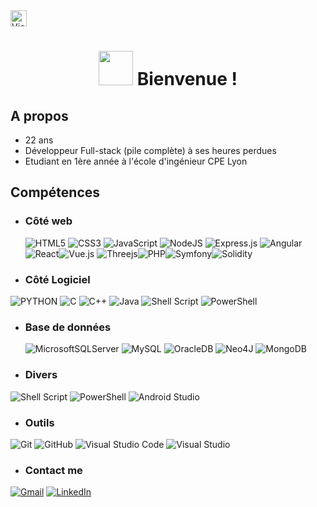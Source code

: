 <img alt="Views counter" height="26px" src="https://komarev.com/ghpvc/?username=kaluminium&style=flat-square"/>
<h1 align="center"><img src="https://media.tenor.com/qjzkA3-z4cIAAAAi/hug-hi.gif" width="55px"> Bienvenue !</h1>

## A propos
- 22 ans
- Développeur Full-stack (pile complète) à ses heures perdues
- Etudiant en 1ère année à l'école d'ingénieur CPE Lyon

## Compétences

- ### Côté web
   ![HTML5](https://img.shields.io/badge/html5-%23E34F26.svg?style=for-the-badge&logo=html5&logoColor=white) 	![CSS3](https://img.shields.io/badge/css3-%231572B6.svg?style=for-the-badge&logo=css3&logoColor=white) ![JavaScript](https://img.shields.io/badge/javascript-%23323330.svg?style=for-the-badge&logo=javascript&logoColor=%23F7DF1E) ![NodeJS](https://img.shields.io/badge/node.js-6DA55F?style=for-the-badge&logo=node.js&logoColor=white) ![Express.js](https://img.shields.io/badge/express.js-%23404d59.svg?style=for-the-badge&logo=express&logoColor=%2361DAFB) ![Angular](https://img.shields.io/badge/angular-%23DD0031.svg?style=for-the-badge&logo=angular&logoColor=white) ![React](https://shields.io/badge/react-black?logo=react&style=for-the-badge)![Vue.js](https://img.shields.io/badge/vuejs-%2335495e.svg?style=for-the-badge&logo=vuedotjs&logoColor=%234FC08D) ![Threejs](https://img.shields.io/badge/threejs-black?style=for-the-badge&logo=three.js&logoColor=white)![PHP](https://img.shields.io/badge/php-%23777BB4.svg?style=for-the-badge&logo=php&logoColor=white)![Symfony](https://img.shields.io/badge/symfony-%23000000.svg?style=for-the-badge&logo=symfony&logoColor=white)![Solidity](https://shields.io/badge/solidity-black?logo=solidity&style=for-the-badge)

- ### Côté Logiciel

![PYTHON](https://shields.io/badge/Python-yellow?logo=python&style=for-the-badge) ![C](https://shields.io/badge/c-grey?logo=c&style=for-the-badge) ![C++](https://img.shields.io/badge/c++-%2330599C.svg?style=for-the-badge&logo=c%2B%2B&logoColor=style-for-the-badge) ![Java](https://img.shields.io/badge/java-%23ED8B00.svg?style=for-the-badge&logo=openjdk&logoColor=white) ![Shell Script](https://img.shields.io/badge/shell_script-%23121011.svg?style=for-the-badge&logo=gnu-bash&logoColor=white) ![PowerShell](https://img.shields.io/badge/PowerShell-%235391FE.svg?style=for-the-badge&logo=powershell&logoColor=white)

- ### Base de données
  ![MicrosoftSQLServer](https://img.shields.io/badge/Microsoft%20SQL%20Server-CC2927?style=for-the-badge&logo=microsoft%20sql%20server&logoColor=white) ![MySQL](https://img.shields.io/badge/mysql-4479A1.svg?style=for-the-badge&logo=mysql&logoColor=white) ![OracleDB](https://img.shields.io/badge/Oracle-F80000?style=for-the-badge&logo=oracle&logoColor=white) ![Neo4J](https://img.shields.io/badge/Neo4j-008CC1?style=for-the-badge&logo=neo4j&logoColor=white) ![MongoDB](https://img.shields.io/badge/MongoDB-%234ea94b.svg?style=for-the-badge&logo=mongodb&logoColor=white)


- ### Divers

![Shell Script](https://img.shields.io/badge/shell_script-%23121011.svg?style=for-the-badge&logo=gnu-bash&logoColor=white) ![PowerShell](https://img.shields.io/badge/PowerShell-%235391FE.svg?style=for-the-badge&logo=powershell&logoColor=white) ![Android Studio](https://img.shields.io/badge/android%20studio-346ac1?style=for-the-badge&logo=android%20studio&logoColor=white)


- ### Outils

![Git](https://img.shields.io/badge/git-%23F05033.svg?style=for-the-badge&logo=git&logoColor=white) ![GitHub](https://img.shields.io/badge/github-%23121011.svg?style=for-the-badge&logo=github&logoColor=white) ![Visual Studio Code](https://img.shields.io/badge/Visual%20Studio%20Code-0078d7.svg?style=for-the-badge&logo=visual-studio-code&logoColor=white) ![Visual Studio](https://img.shields.io/badge/Visual%20Studio-5C2D91.svg?style=for-the-badge&logo=visual-studio&logoColor=white)

- ### Contact me
[![Gmail](https://img.shields.io/badge/Gmail-D14836?style=for-the-badge&logo=gmail&logoColor=white)](mailto:lukalindberg@gmail.com) [![LinkedIn](https://img.shields.io/badge/linkedin-%230077B5.svg?style=for-the-badge&logo=linkedin&logoColor=white)](https://fr.linkedin.com/in/luka-lindberg)

